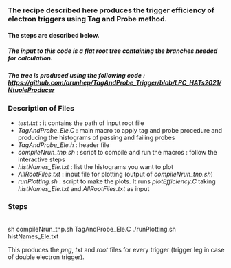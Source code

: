 ### The recipe described here produces the trigger efficiency of electron triggers using Tag and Probe method.
#### The steps are described below.
##### The input to this code is a flat root tree containing the branches needed for calculation.
##### The tree is produced using the following code : https://github.com/arunhep/TagAndProbe_Trigger/blob/LPC_HATs2021/NtupleProducer

### Description of Files
   * *test.txt* : it contains the path of input root file
   * *TagAndProbe_Ele.C* : main macro to apply tag and probe procedure and producing the histograms of passing and failing probes
   * *TagAndProbe_Ele.h* : header file
   * *compileNrun_tnp.sh* : script to compile and run the macros : follow the interactive steps
   * *histNames_Ele.txt* : list the histograms you want to plot
   * *AllRootFiles.txt* : input file for plotting (output of *compileNrun_tnp.sh*)
   * *runPlotting.sh* : script to make the plots. It runs *plotEfficiency.C* taking *histNames_Ele.txt* and *AllRootFiles.txt* as input

### Steps

<br>  
sh compileNrun_tnp.sh TagAndProbe_Ele.C
./runPlotting.sh histNames_Ele.txt
<br>  

This produces the *png*, *txt* and *root* files for every trigger (trigger leg in case of double electron trigger).
